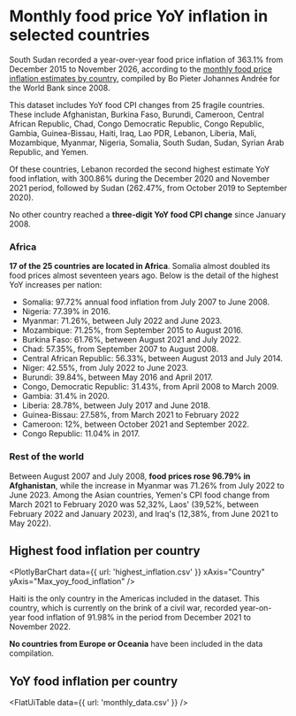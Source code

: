 # Monthly food price YoY inflation in selected countries

South Sudan recorded a year-over-year food price inflation of 363.1% from December 2015 to November 2026, according to the [monthly food price inflation estimates by country](https://microdata.worldbank.org/index.php/catalog/4509#study_desc1684331430702), compiled by Bo Pieter Johannes Andrée for the World Bank since 2008.

This dataset includes YoY food CPI changes from 25 fragile countries. These include Afghanistan, Burkina Faso, Burundi, Cameroon, Central African Republic, Chad, Congo Democratic Republic, Congo Republic, Gambia, Guinea-Bissau, Haiti, Iraq, Lao PDR, Lebanon, Liberia, Mali, Mozambique, Myanmar, Nigeria, Somalia, South Sudan, Sudan, Syrian Arab Republic, and Yemen.

Of these countries, Lebanon recorded the second highest estimate YoY food inflation, with 300.86% during the December 2020 and November 2021 period, followed by Sudan (262.47%, from October 2019 to September 2020).

No other country reached a **three-digit YoY food CPI change** since January 2008.

### Africa

**17 of the 25 countries are located in Africa**. Somalia almost doubled its food prices almost seventeen years ago. Below is the detail of the highest YoY increases per nation:

-	Somalia: 97.72% annual food inflation from July 2007 to June 2008.
-	Nigeria: 77.39% in 2016.
-	Myanmar: 71.26%, between July 2022 and June 2023.
-	Mozambique: 71.25%, from September 2015 to August 2016.
-	Burkina Faso: 61.76%, between August 2021 and July 2022.
-	Chad: 57.35%, from September 2007 to August 2008.
-	Central African Republic: 56.33%, between August 2013 and July 2014.
-	Niger: 42.55%, from July 2022 to June 2023.
-	Burundi: 39.84%, between May 2016 and April 2017.
-	Congo, Democratic Republic: 31.43%, from April 2008 to March 2009.
-	Gambia: 31.4% in 2020.
-	Liberia: 28.78%, between July 2017 and June 2018.
-	Guinea-Bissau: 27.58%, from March 2021 to February 2022
-	Cameroon: 12%, between October 2021 and September 2022.
-	Congo Republic: 11.04% in 2017.

### Rest of the world

Between August 2007 and July 2008, **food prices rose 96.79% in Afghanistan**, while the increase in Myanmar was 71.26% from July 2022 to June 2023. Among the Asian countries, Yemen's CPI food change from March 2021 to February 2020 was 52,32%, Laos' (39,52%, between February 2022 and January 2023), and Iraq's (12,38%, from June 2021 to May 2022).

## Highest food inflation per country
<PlotlyBarChart
  data={{
    url: 'highest_inflation.csv'
  }}
  xAxis="Country"
  yAxis="Max_yoy_food_inflation"
/>

Haiti is the only country in the Americas included in the dataset. This country, which is currently on the brink of a civil war, recorded year-on-year food inflation of 91.98% in the period from December 2021 to November 2022.

**No countries from Europe or Oceania** have been included in the data compilation.

## YoY food inflation per country
<FlatUiTable
  data={{
    url: 'monthly_data.csv'
  }}
/>
